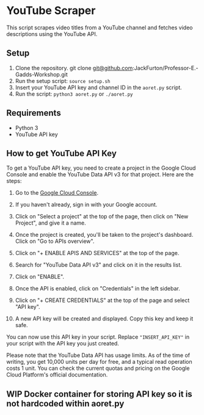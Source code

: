 # YouTube Scraper

This script scrapes video titles from a YouTube channel and fetches video descriptions using the YouTube API.

## Setup

1. Clone the repository. git clone git@github.com:JackFurton/Professor-E.-Gadds-Workshop.git
2. Run the setup script: `source setup.sh`
3. Insert your YouTube API key and channel ID in the `aoret.py` script.
4. Run the script: `python3 aoret.py` or `./aoret.py`

## Requirements

- Python 3
- YouTube API key

## How to get YouTube API Key

To get a YouTube API key, you need to create a project in the Google Cloud Console and enable the YouTube Data API v3 for that project. Here are the steps:

1. Go to the [Google Cloud Console](https://console.cloud.google.com/).

2. If you haven't already, sign in with your Google account.

3. Click on "Select a project" at the top of the page, then click on "New Project", and give it a name.

4. Once the project is created, you'll be taken to the project's dashboard. Click on "Go to APIs overview".

5. Click on "+ ENABLE APIS AND SERVICES" at the top of the page.

6. Search for "YouTube Data API v3" and click on it in the results list.

7. Click on "ENABLE".

8. Once the API is enabled, click on "Credentials" in the left sidebar.

9. Click on "+ CREATE CREDENTIALS" at the top of the page and select "API key".

10. A new API key will be created and displayed. Copy this key and keep it safe.

You can now use this API key in your script. Replace `"INSERT_API_KEY"` in your script with the API key you just created.

Please note that the YouTube Data API has usage limits. As of the time of writing, you get 10,000 units per day for free, and a typical read operation costs 1 unit. You can check the current quotas and pricing on the Google Cloud Platform's official documentation.

## WIP Docker container for storing API key so it is not hardcoded within aoret.py
